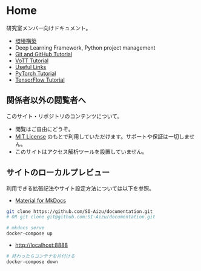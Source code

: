 # Home

研究室メンバー向けドキュメント。

- [環境構築](./setup)
- Deep Learning Framework, Python project management
- [Git and GitHub Tutorial](./Tutorial-GitHub)
- [VoTT Tutorial](./Tutorial-VoTT)
- [Useful Links](./Useful-Links/)
- [PyTorch Tutorial](./Tutorial-PyTorch)
- [TensorFlow Tutorial](./Tutorial-TensorFlow)



## 関係者以外の閲覧者へ

このサイト・リポジトリのコンテンツについて。

- 閲覧はご自由にどうぞ。
- [MIT License] のもとで利用していただけます。サポートや保証は一切しません。
- このサイトはアクセス解析ツールを設置していません。

[MIT License]: https://github.com/SI-Aizu/documentation/blob/master/LICENSE



## サイトのローカルプレビュー

利用できる拡張記法やサイト設定方法については以下を参照。

- [Material for MkDocs](https://squidfunk.github.io/mkdocs-material/)

```sh
git clone https://github.com/SI-Aizu/documentation.git
# OR git clone git@github.com:SI-Aizu/documentation.git

# mkdocs serve
docker-compose up
```

- [http://localhost:8888](http://localhost:8888)

```sh
# 終わったらコンテナを片付ける
docker-compose down
```
